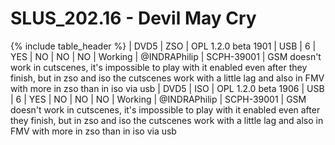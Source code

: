 # SLUS_202.16 - Devil May Cry

{% include table_header %}
| DVD5 | ZSO | OPL 1.2.0 beta 1901 | USB | 6 | YES | NO | NO | NO | Working | @INDRAPhilip | SCPH-39001 | GSM doesn't work in cutscenes, it's impossible to play with it enabled even after they finish, but in zso and iso the cutscenes work with a little lag and also in FMV with more in zso than in iso via usb 
| DVD5 | ISO | OPL 1.2.0 beta 1906 | USB | 6 | YES | NO | NO | NO | Working | @INDRAPhilip | SCPH-39001 | GSM doesn't work in cutscenes, it's impossible to play with it enabled even after they finish, but in zso and iso the cutscenes work with a little lag and also in FMV with more in zso than in iso via usb
